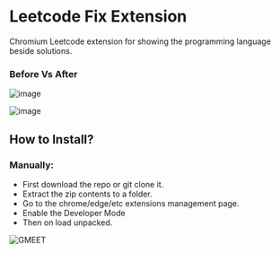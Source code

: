 # Leetcode Fix Extension
Chromium Leetcode extension for showing the programming language beside solutions.

### Before Vs After
![image](https://github.com/bunnykek/LeetCode-Fix/assets/67633271/fe17b5d4-580d-415d-a8f1-5bbfedf2e167)

![image](https://github.com/bunnykek/LeetCode-Fix/assets/67633271/f2f247ba-31f5-4e5e-b9bd-ce4091c33b37)
## How to Install?

### Manually:
- First download the repo or git clone it.
- Extract the zip contents to a folder.
- Go to the chrome/edge/etc extensions management page.
- Enable the Developer Mode
- Then on load unpacked.
      
![GMEET](https://i.imgur.com/ykt3iI2.png)

